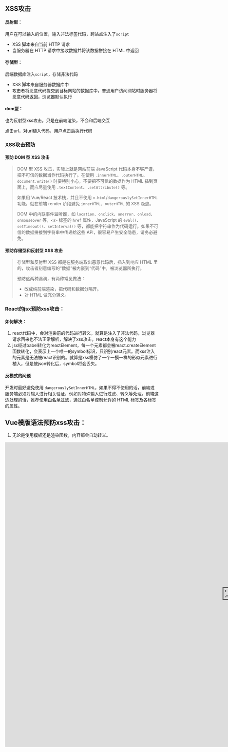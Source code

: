 ## XSS攻击

#### 反射型：

用户在可以输入的位置，输入非法标签代码，跨站点注入了`script`

- XSS 脚本来自当前 HTTP 请求
- 当服务器在 HTTP 请求中接收数据并将该数据拼接在 HTML 中返回

#### 存储型：

后端数据库注入`script`，存储非法代码

- XSS 脚本来自服务器数据库中
- 攻击者将恶意代码提交到目标网站的数据库中，普通用户访问网站时服务器将恶意代码返回，浏览器默认执行

#### dom型：

也为反射型xss攻击，只是在前端渲染，不会和后端交互

点击url，对url植入代码，用户点击后执行代码

### XSS攻击预防

#### 预防 DOM 型 XSS 攻击

> DOM 型 XSS 攻击，实际上就是网站前端 JavaScript 代码本身不够严谨，把不可信的数据当作代码执行了。在使用 `.innerHTML`、`.outerHTML`、`document.write()` 时要特别小心，不要把不可信的数据作为 HTML 插到页面上，而应尽量使用 `.textContent`、`.setAttribute()` 等。
>
> 如果用 Vue/React 技术栈，并且不使用 `v-html`/`dangerouslySetInnerHTML` 功能，就在前端 render 阶段避免 `innerHTML`、`outerHTML` 的 XSS 隐患。
>
> DOM 中的内联事件监听器，如 `location`、`onclick`、`onerror`、`onload`、`onmouseover` 等，`<a>` 标签的 `href` 属性，JavaScript 的 `eval()`、`setTimeout()`、`setInterval()` 等，都能把字符串作为代码运行。如果不可信的数据拼接到字符串中传递给这些 API，很容易产生安全隐患，请务必避免。

#### 预防存储型和反射型 XSS 攻击

> 存储型和反射型 XSS 都是在服务端取出恶意代码后，插入到响应 HTML 里的，攻击者刻意编写的“数据”被内嵌到“代码”中，被浏览器所执行。
>
> 预防这两种漏洞，有两种常见做法：
>
> - 改成纯前端渲染，把代码和数据分隔开。
> - 对 HTML 做充分转义。




### React的jsx预防xss攻击：

####   如何解决：

1. react代码中，会对渲染前的代码进行转义，就算是注入了非法代码，浏览器请求回来也不法正常解析，解决了xss攻击。react本身有这个能力
2. jsx经过babel转化为reactElement，每一个元素都会被react.createElement函数转化，会表示上一个唯一的symbol标识，只识别react元素。而xss注入的元素是无法被react识别的。就算是xss模仿了一个一摸一样的形似元素进行植入，但是被json转化后，symbol将会丢失。

#### 反模式的问题

开发时最好避免使用 `dangerouslySetInnerHTML`，如果不得不使用的话，前端或服务端必须对输入进行相关验证，例如对特殊输入进行过滤、转义等处理。前端这边处理的话，推荐使用[白名单过滤](https://jsxss.com/zh/index.html)，通过白名单控制允许的 HTML 标签及各标签的属性。

## Vue模版语法预防xss攻击：

1. 无论是使用模板还是渲染函数，内容都会自动转义。



<iframe src="https://v3.cn.vuejs.org/guide/security.html#%E9%A6%96%E8%A6%81%E8%A7%84%E5%88%99-%E6%B0%B8%E8%BF%9C%E4%B8%8D%E8%A6%81%E4%BD%BF%E7%94%A8%E4%B8%8D%E5%8F%97%E4%BF%A1%E4%BB%BB%E7%9A%84%E6%A8%A1%E6%9D%BF" scrolling="yes" border="0" frameborder="no" framespacing="0" allowfullscreen="true" height="1000" width="1500"></iframe>